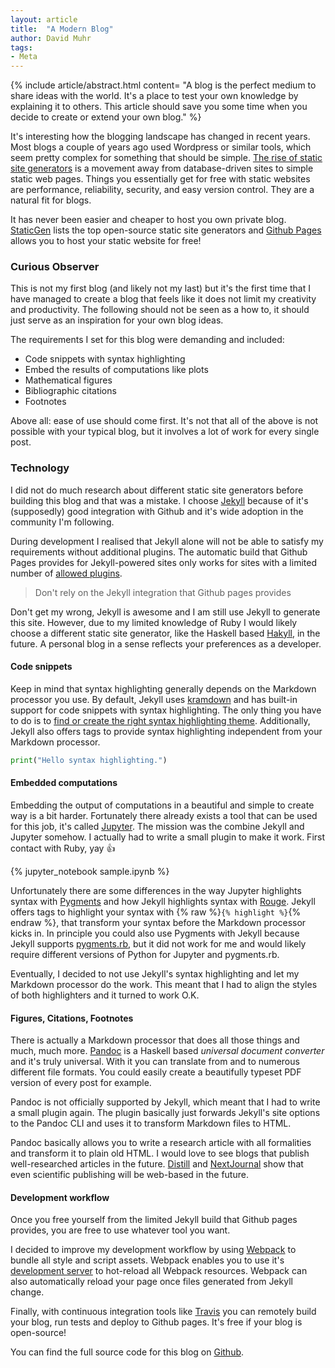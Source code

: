 ```yaml
---
layout: article
title:  "A Modern Blog"
author: David Muhr
tags:
- Meta
---
```


{% include article/abstract.html content=
"A blog is the perfect medium to share ideas with the world. It's a place to test your own knowledge by explaining it to others. This article should save you some time when you decide to create or extend your own blog."
%}

It's interesting how the blogging landscape has changed in recent years. Most blogs a couple of years ago used Wordpress or similar tools, which seem pretty complex for something that should be simple. [The rise of static site generators](https://www.smashingmagazine.com/2015/11/modern-static-website-generators-next-big-thing/) is a movement away from database-driven sites to simple static web pages. Things you essentially get for free with static websites are performance, reliability, security, and easy version control. They are a natural fit for blogs.

It has never been easier and cheaper to host you own private blog. [StaticGen](https://www.staticgen.com/) lists the top open-source static site generators and [Github Pages](https://pages.github.com/) allows you to host your static website for free!

### Curious Observer
This is not my first blog (and likely not my last) but it's the first time that I have managed to create a blog that feels like it does not limit my creativity and productivity. The following should not be seen as a how to, it should just serve as an inspiration for your own blog ideas.

The requirements I set for this blog were demanding and included:

* Code snippets with syntax highlighting
* Embed the results of computations like plots
* Mathematical figures
* Bibliographic citations
* Footnotes

Above all: ease of use should come first. It's not that all of the above is not possible with your typical blog, but it involves a lot of work for every single post.

### Technology

I did not do much research about different static site generators before building this blog and that was a mistake. I choose [Jekyll](https://jekyllrb.com/) because of it's (supposedly) good integration with Github and it's wide adoption in the community I'm following.

During development I realised that Jekyll alone will not be able to satisfy my requirements without additional plugins. The automatic build that Github Pages provides for Jekyll-powered sites only works for sites with a limited number of [allowed plugins](https://pages.github.com/versions/).

> Don't rely on the Jekyll integration that Github pages provides

Don't get my wrong, Jekyll is awesome and I am still use Jekyll to generate this site. However, due to my limited knowledge of Ruby I would likely choose a different static site generator, like the Haskell based [Hakyll](https://jaspervdj.be/hakyll/), in the future. A personal blog in a sense reflects your preferences as a developer.

#### Code snippets

Keep in mind that syntax highlighting generally depends on the Markdown processor you use. By default, Jekyll uses [kramdown](https://kramdown.gettalong.org/) and has built-in support for code snippets with syntax highlighting. The only thing you have to do is to [find or create the right syntax highlighting theme](https://github.com/richleland/pygments-css). Additionally, Jekyll also offers tags to provide syntax highlighting independent from your Markdown processor.

```python
print("Hello syntax highlighting.")
```

#### Embedded computations

Embedding the output of computations in a beautiful and simple to create way is a bit harder. Fortunately there already exists a tool that can be used for this job, it's called [Jupyter](http://jupyter.org/). The mission was the combine Jekyll and Jupyter somehow. I actually had to write a small plugin to make it work. First contact with Ruby, yay 👍

{% jupyter_notebook sample.ipynb %}

Unfortunately there are some differences in the way Jupyter highlights syntax with [Pygments](http://pygments.org/) and how Jekyll highlights syntax with [Rouge](https://github.com/jneen/rouge). Jekyll offers tags to highlight your syntax with {% raw %}`{% highlight %}`{% endraw %}, that transform your syntax before the Markdown processor kicks in. In principle you could also use Pygments with Jekyll because Jekyll supports [pygments.rb](https://github.com/tmm1/pygments.rb), but it did not work for me and would likely require different versions of Python for Jupyter and pygments.rb.

Eventually, I decided to not use Jekyll's syntax highlighting and let my Markdown processor do the work. This meant that I had to align the styles of both highlighters and it turned to work O.K.

#### Figures, Citations, Footnotes

There is actually a Markdown processor that does all those things and much, much more. [Pandoc](https://pandoc.org/) is a Haskell based *universal document converter* and it's truly universal. With it you can translate from and to numerous different file formats. You could easily create a beautifully typeset PDF version of every post for example.

Pandoc is not officially supported by Jekyll, which meant that I had to write a small plugin again. The plugin basically just forwards Jekyll's site options to the Pandoc CLI and uses it to transform Markdown files to HTML.

Pandoc basically allows you to write a research article with all formalities and transform it to plain old HTML. I would love to see blogs that publish well-researched articles in the future. [Distill](https://distill.pub/) and [NextJournal](https://nextjournal.com/) show that even scientific publishing will be web-based in the future.

#### Development workflow

Once you free yourself from the limited Jekyll build that Github pages provides, you are free to use whatever tool you want.

I decided to improve my development workflow by using [Webpack](https://webpack.github.io/) to bundle all style and script assets. Webpack enables you to use it's [development server](https://github.com/webpack/webpack-dev-server) to hot-reload all Webpack resources. Webpack can also automatically reload your page once files generated from Jekyll change.

Finally, with continuous integration tools like [Travis](https://travis-ci.org/) you can remotely build your blog, run tests and deploy to Github pages. It's free if your blog is open-source!

You can find the full source code for this blog on [Github](https://github.com/davnn/curious.observer).
